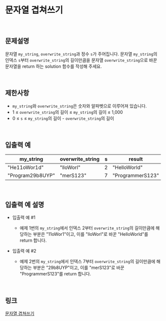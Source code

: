 # 문자열 겹쳐쓰기

<br>

## 문제설명
문자열 `my_string`, `overwrite_string`과 정수 `s`가 주어집니다. 문자열 `my_string`의 인덱스 `s`부터 `overwrite_string`의 길이만큼을 문자열 `overwrite_string`으로 바꾼 문자열을 return 하는 solution 함수를 작성해 주세요.

<br>

## 제한사항
- `my_string`와 `overwrite_string`은 숫자와 알파벳으로 이루어져 있습니다.
- 1 ≤ `overwrite_string`의 길이 ≤ `my_string`의 길이 ≤ 1,000
- 0 ≤ `s` ≤ `my_string`의 길이 - `overwrite_string`의 길이

<br>

## 입출력 예
| my_string | overwrite_string | s | result |
|---|---|---|---|
| "He11oWor1d" | "lloWorl" | 2 | "HelloWorld" |
| "Program29b8UYP" | "merS123" | 7 | "ProgrammerS123" |

<br>

## 입출력 예 설명
- 입출력 예 #1
    - 예제 1번의 `my_string`에서 인덱스 2부터 `overwrite_string`의 길이만큼에 해당하는 부분은 "11oWor1"이고, 이를 "lloWorl"로 바꾼 "HelloWorld"를 return 합니다.

- 입출력 예 #2
    - 예제 2번의 `my_string`에서 인덱스 7부터 `overwrite_string`의 길이만큼에 해당하는 부분은 "29b8UYP"이고, 이를 "merS123"로 바꾼 "ProgrammerS123"를 return 합니다.

<br>

## 링크
[문자열 겹쳐쓰기](https://school.programmers.co.kr/learn/courses/30/lessons/181943)
